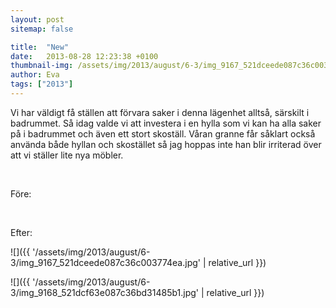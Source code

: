 ```yaml
---
layout: post
sitemap: false

title:  "New"
date:   2013-08-28 12:23:38 +0100
thumbnail-img: /assets/img/2013/august/6-3/img_9167_521dceede087c36c003774ea.jpg
author: Eva
tags: ["2013"]
---
```


Vi har väldigt få ställen att förvara saker i denna lägenhet alltså, särskilt i badrummet. Så idag valde vi att investera i en hylla som vi kan ha alla saker på i badrummet och även ett stort skoställ. Våran granne får såklart också använda både hyllan och skostället så jag hoppas inte han blir irriterad över att vi ställer lite nya möbler.




 




Före: 






 




Efter:

![]({{ '/assets/img/2013/august/6-3/img_9167_521dceede087c36c003774ea.jpg'  | relative_url }})

![]({{ '/assets/img/2013/august/6-3/img_9168_521dcf63e087c36bd31485b1.jpg'  | relative_url }})

